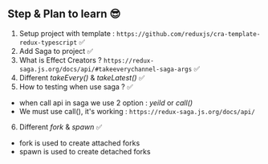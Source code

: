 ## Step & Plan to learn 😎

1. Setup project with template : `https://github.com/reduxjs/cra-template-redux-typescript` ✅
2. Add Saga to project ✅
3. What is Effect Creators ? `https://redux-saga.js.org/docs/api/#takeeverychannel-saga-args` ✅
4. Different _takeEvery()_ & _takeLatest()_ ✅
5. How to testing when use saga ? ✅

- when call api in saga we use 2 option : _yeild_ or _call()_
- We must use call(), it's working : `https://redux-saga.js.org/docs/api/`

6. Different _fork_ & _spawn_ ✅

- fork is used to create attached forks
- spawn is used to create detached forks
